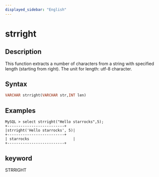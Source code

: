 ```yaml
---
displayed_sidebar: "English"
---
```


# strright

## Description

This function extracts a number of characters from a string with specified length (starting from right). The unit for length: utf-8 character.

## Syntax

```Haskell
VARCHAR strright(VARCHAR str,INT len)
```

## Examples

```Plain Text
MySQL > select strright("Hello starrocks",5);
+--------------------------+
|strright('Hello starrocks', 5)|
+--------------------------+
| starrocks                    |
+--------------------------+
```

## keyword

STRRIGHT

